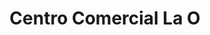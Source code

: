 ---
title: "Centro Comercial La O"
url: /san-cristobal/centro-comercial-la-o/
shop: centro comercial
---